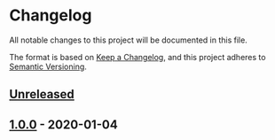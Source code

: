 # Changelog
All notable changes to this project will be documented in this file.

The format is based on [Keep a Changelog](https://keepachangelog.com/en/1.0.0/),
and this project adheres to [Semantic Versioning](https://semver.org/spec/v2.0.0.html).

## [Unreleased]

## [1.0.0] - 2020-01-04

[Unreleased]: https://github.com/fphammerle/docker-onion-service-status-mail/compare/v1.0.0...HEAD
[1.0.0]: https://github.com/fphammerle/docker-onion-service-status-mail/tree/v1.0.0
